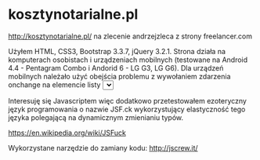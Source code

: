 # kosztynotarialne.pl
http://kosztynotarialne.pl/ na zlecenie andrzejzleca z strony freelancer.com

Użyłem HTML, CSS3, Bootstrap 3.3.7, jQuery 3.2.1.
Strona działa na komputerach osobistach i urządzeniach mobilnych (testowane na Android 4.4 - Pentagram Combo i Andorid 6 - LG G3, LG G6).
Dla urządzeń mobilnych należało użyć obejścia problemu z wywołaniem zdarzenia onchange na elemencie listy <select>, polegające na wymuszeniu ręcznego wywołania zdarzenia click(), wewnątrz którego wymuszało się kolejne ręczne wywołanie metody change().

Interesuję się Javascriptem więc dodatkowo przetestowałem ezoteryczny język programowania o nazwie JSF.ck wykorzystujący elastyczność tego języka polegającą na dynamicznym zmienianiu typów.

https://en.wikipedia.org/wiki/JSFuck

Wykorzystane narzędzie do zamiany kodu:
http://jscrew.it/
